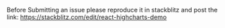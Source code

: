 Before Submitting an issue please reproduce it in stackblitz and post the link:
https://stackblitz.com/edit/react-highcharts-demo

